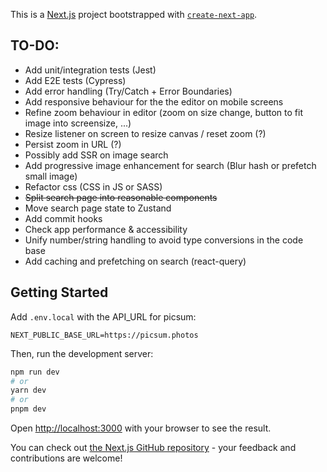 This is a [Next.js](https://nextjs.org/) project bootstrapped with [`create-next-app`](https://github.com/vercel/next.js/tree/canary/packages/create-next-app).

## TO-DO:

- Add unit/integration tests (Jest)
- Add E2E tests (Cypress)
- Add error handling (Try/Catch + Error Boundaries)
- Add responsive behaviour for the the editor on mobile screens
- Refine zoom behaviour in editor (zoom on size change, button to fit image into screensize, ...)
- Resize listener on screen to resize canvas / reset zoom (?)
- Persist zoom in URL (?)
- Possibly add SSR on image search
- Add progressive image enhancement for search (Blur hash or prefetch small image)
- Refactor css (CSS in JS or SASS)
- ~~Split search page into reasonable components~~
- Move search page state to Zustand
- Add commit hooks
- Check app performance & accessibility
- Unify number/string handling to avoid type conversions in the code base
- Add caching and prefetching on search (react-query)

## Getting Started

Add `.env.local` with the API_URL for picsum:

```
NEXT_PUBLIC_BASE_URL=https://picsum.photos
```

Then, run the development server:

```bash
npm run dev
# or
yarn dev
# or
pnpm dev
```

Open [http://localhost:3000](http://localhost:3000) with your browser to see the result.

You can check out [the Next.js GitHub repository](https://github.com/vercel/next.js/) - your feedback and contributions are welcome!

<!-- ## Deploy on Vercel

The easiest way to deploy your Next.js app is to use the [Vercel Platform](https://vercel.com/new?utm_medium=default-template&filter=next.js&utm_source=create-next-app&utm_campaign=create-next-app-readme) from the creators of Next.js.

Check out our [Next.js deployment documentation](https://nextjs.org/docs/deployment) for more details. -->
